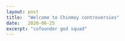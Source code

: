 ```yaml
---
layout: post
title:  "Welcome to Chinmoy controversies"
date:   2020-06-25
excerpt: "cofounder god squad"
---
```

